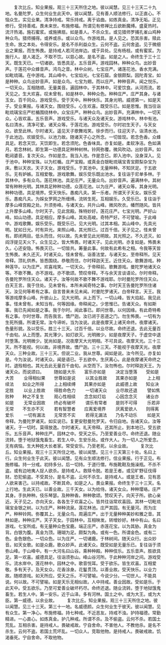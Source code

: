 <!-- { "loadSidebar": true } -->
　　复次比丘。知业果报。观三十三天所住之地。彼以闻慧。见三十三天二十九地。名曼陀罗。众生何业生此天中。彼以闻慧。见有善人顺法修行。以正直心。不恼众生。实见业果。清净持戒。常乐持戒。离于谄曲。如炼真金。清净无垢。正见修行。受持善戒。畏未来世。布施修福。所谓见有修禅比丘欲断魔缚。盛夏热时。流汗热渴。施石蜜浆。或施拂扇。如是善人。不杀众生。或见猎师罗捕孔雀山鸡种种众鸟。猎师捕得。或养或杀。或以众鸟。作游戏具。是人见之。恐其杀害。赎此生命。放之本处。令得安乐。是名不杀利益众生。云何不盗。云何舍盗。见于微细业之果报。而生怖畏。是持戒人若河池岸边。或于异处。见有杨枝。或有蜜浆。为施行人。是人渴乏。不取不饮。以慈心故。是名不盗。如是之人。命终生于三十三天。既生天已。一切诸欲。皆悉具足。五乐音声。游戏园林。种种众鸟。出妙音声。于莲花中众蜂音声。鸿鸟之音。林中众树。七宝庄严。诸莲花池。香水充满。如毗琉璃。在中游戏。其山峰中。七宝焰光。七宝石窟。金银颇梨。因陀青宝。如是种种。众鸟出妙音声。如是众鸟。七宝为翅。而以庄严。种种音声。闻之悦乐。一切天众。互相随顺。无量美音。遍园林中。于其林中。可爱饮食。从河而流。若天见之。生大欢喜。叹未曾有。如是林中。种种众色。种种庄严。庄严其身。与诸玉女。百千同众。游戏受乐。受于天中。种种快乐。其身光明。威德第一。如是天子。受业果报。与诸天女。围绕受乐。心生欢喜。既受乐已。如是思惟。我当往诣毗琉璃宝庄严栏楯围绕林中。众宝庄严。种种众鸟。出妙音声。充满林中。一切天众。心皆欢喜。五乐音声。游戏受乐。与诸天众及诸天女。游戏林中。林中有池。名曰清水。清净可爱。诸天众等。于莲花池。游戏受乐。尔时初生天子。与天女众。欲至此林。尔时诸天。遥见天子歌舞戏笑。徐步而行。往迎天子。诣清水池。于此池边。欢娱受乐。以池力故。随诸天子心之所念。一切皆现。若念色香。众蜂具足。若念天饮。天饮即生。若念须陀。色香味具。亦复如是。柔软净洁。色如满月。若念林树。即生第一功德具足种种树林。铃网弥覆。微风吹动。出妙音声。如乾闼婆音。复次天众。作如是念。我当入池。作是念已。即入池中。没身深入。见于池中。种种宝珠。以为栏楯。庄严宝殿。或真金白银毗琉璃宝青宝颇梨杂宝为床。敷以天衣。天子天女。游戏受乐。于其池中。无量种种。不知厌足。于五欲乐。无有妒嫉。互相爱敬。游戏歌舞。娱乐受乐既出池水。复往诣于尼单多林。于其林中。多有众鸟。莲花林池。具足庄严。无量众鸟。出妙音声。遍满林中。其树常有种种光明。其林具足种种功德。众莲花池。以为庄严。诸天众等。其身光明。种种功德。具足境界。受天快乐。愚痴凡夫。第一乐者。所谓天子天女。娱乐受乐。愚痴凡夫。为婇女罗网之所缠缚。流转生死。互相娱乐。久受乐已。复往诣于摩多山峰宫殿之处。升须弥峰。与诸天女。共升山峰。微风吹衣。幡然随风。皆共上升摩多山峰。尔时天子。见此宫殿。殊特妙好。莲花庄严。七宝光明。严好山峰。如山功德。具足相应。摩多山峰。其处高峻。奇特严好。不可譬喻。于此峰中。游戏歌舞。娱乐受乐。既受乐已。见大光明。过其本相。其山峰中。先具光明。犹如日光。时有异光。来照山峰。其光照已。过百千倍。天子见之。怪未曾有。即闭两目。低头而住。何以故。先未曾见此光明故。其光照之。不久还灭。如阎浮提见天火下。众生见之。皆大怖畏。时诸天子。见此光明。亦复如是。怖畏未久。心还安隐。怖畏灭已。一切皆共。筹量此事。何故有此希有之相。令我等天皆生怖畏。未久还灭。时诸天众。怪未曾有。诣善法堂。与诸天女。至帝释所。见天帝释。顶礼供养。皆悉围绕。恭敬而住。尔时释迦天王。近住天众。歌舞游戏。种种莲华。以为庄严。欢喜戏笑。一切天众。于帝释前。歌舞游戏。曼陀罗地诸天众等。不歌不舞。亦不游戏。亦不歌颂。赞叹帝释。不与余天言谈语论。尔时帝释。告曼陀罗所住天众。诸天子。汝等何故不歌不舞不游戏耶。尔时曼陀罗所住天众。白天王言。我于住处。见未曾有。本所未闻奇特之事。尔时天王告曼陀罗所住诸天。汝见何等希有之事。自言昔来未见未闻。时曼陀罗诸天。白帝释言。天王。我等游戏摩多山峰。升彼山上。见大光明。从上而下。一切山峰。皆大焰起。我见此事。怪未曾有。未知当有。何等因缘。帝释闻之。少思惟已。告诸天众。有如斯事。我已先闻如是之事。我于尔时。闻此事已。即问世尊。以何因缘。有此奇特希有之事。尔时世尊。而告我言。憍尸迦。汝已闭于恶道之门。勿生怖畏。一切有为生死所摄。所谓无常。汝今谛听。当为汝说。此是夜摩天上诸天命终。夜摩诸天。色量形貌。及以受乐。胜三十三天。过百千倍。以业尽故。命终还退。去此无量百千由旬。从上而堕。其光薄少。如灯欲灭。光明微少。如是夜摩天子。于虚空中退时堕落。光明微少。犹尚如是。况夜摩天大光明相。不可具说。夜摩天光。三十三天。所不能视。何以故。非境界故。憍尸迦。三十三天。不能视于夜摩天光。夜摩天众。三种业故。三十三天。但说二业。我从世尊。闻如是说。汝今所见。亦复如是。今为汝说。时诸天众。闻是语已。于五欲中。生厌离心。此是夜摩诸天命终之时。退殁相也。其光去此无量百千由旬。从空而下。汝勿怖也。尔时释迦天王。为诸天众。而说颂曰。
　　随如是大乐　　富乐亦如是
　　决定当堕落　　受如是大苦
　　业得相似果　　世尊如是说
　　以其业胜故　　其果亦如是
　　上上相续法　　如业之所得
　　上上相续缚　　其果亦如是
　　此威德上故　　知业决定胜
　　以业上胜故　　得胜命色力
　　一切诸天众　　业尽故还退
　　譬如焦败种　　种之不复生
　　观心性相续　　念念如灯焰
　　心因念念灭　　诸业亦如是
　　无常业因故　　终必有破坏
　　谓乐有常者　　是则不可得
　　乐若非无常　　不生亦不灭
　　若有智慧者　　应离爱境界
　　厌离爱欲人　　则得离爱乐
　　一切有漏法　　无常苦不实
　　若得无漏法　　乃名不动乐
　　如是天帝释。为曼陀罗诸天。如实说已。复更安慰曼陀罗天。令归自地。告诸天众。汝等诸天。于一切时。莫得放逸。尔时诸天。礼天帝释。还其所止。到本地已。受五欲乐。五乐音声。种种庄严。园林之中。受天之乐。乃至爱善业尽。命终还退。随业流转。堕于地狱饿鬼畜生。若生人中。生安乐处。或作大人。为一切人之所爱念。无有病恼。生大种姓大长者家。常受安乐。乃至老死。以余业故。
　　复次比丘。知业果报。观三十三天所住之地。彼以闻慧。见三十三天第三十处。名曰上行。众生何业生于此天。彼以闻慧。见有众生顺法修行。信业果报。行于正见。布施修福。持一分戒。初持多分。后一切持。于道行僧。布施靴鞋及施澡瓶。不杀不盗。或有边地夷人捉人欲杀。是持戒人。救赎令脱。若是王者。或见旷野征伐得财。恐犯偷盗。不受其分。是名不盗。云何不杀生。是持戒人。或是王者。见有恶人欲来害己。以持戒故。不断其命。如是之人。畏业果报。命终生于三十三天。名上行地。生此天已。以善业故。三千天女。以为给侍。诸天女众。种种璎珞。庄严其身。手执种种。伎乐琴瑟。及种种香。种种歌颂。赞叹天子。向天子所。欲心亲近。天子见之。亦向天女。各各生于欢喜之心。皆共往诣常欢喜园。其林一切毗琉璃宝金银之树。以为庄严。种种流泉。莲花林池。庄严其园。有无量河。而为庄严。种种铃网。弥覆其上。无量众鸟。周遍庄严。出于无量种种美妙和雅之音。其林如是。种种庄严。天子天女。于园林中。互相映发。转增妙好。林中有山。名曰游戏。七宝所成。有无量种众色宝鹿。端正庄严。赤莲花宝。以为其胁。真金为背。白银为腹。真金为顶。珊瑚为足。颇梨为角。或有一色。所谓金色。或有二色。金色银色。一切众色。以为庄严。一切诸鹿。于林树间。随天众行。出众妙音。如天女歌。如是众鹿。歌众妙声。此诸天众。既受如是无量乐已。复往诣于须弥山峰。于山峰中。有一大河名曰山谷。乘种种殿。种种伎乐。五乐音声。胜欲具足。第一欢喜。威德具足。往诣须弥山。峰山谷河所。于此种种河岸之间。游戏受乐。流水岸中。莲花林中。园林之中。歌音悦耳。受于欲乐。皆生欢喜。互相爱敬。多有天子。及天女众。花香涂身。花鬘贯顶。以善业故。受天快乐。以业力故。随顺游戏。如天所应。受天之乐。不可譬喻。今说少分。一切世人。不能具说。何以故。不可譬喻。如是天乐无相似故。人中持戒。善业因故。受如是乐。于此天中。受五欲乐。乃至可爱善业破坏朽尽。命终还退。随业流转。堕于地狱饿鬼畜生。若生人中。第一安乐。近于山泽。多有河林。国土之中。或为大王。或为大臣。第一威德。以余业故。
　　复次比丘。知业果报。观三十三天所住之地。彼以闻慧。见三十三天。第三十一地。名威德颜。众生何业生于彼天。彼以闻慧。见有众生。第一净心。布施修福。持七种戒。不近恶友。持戒不浊。护持福德。常勤精进。一心直心。如炼真金。护几种戒。所谓不杀。及不偷盗。云何不杀。若国土荒乱。互相杀害。是持戒人。畏破戒故。宁自舍命。不害他人。不教他杀。是名不杀生。云何不盗。若国土荒坏乱。一切众人。竞取他物。是持戒人。畏破戒故。饥渴垂死。宁自舍命。不取他物。
